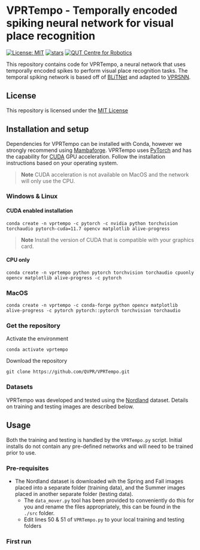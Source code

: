 # VPRTempo - Temporally encoded spiking neural network for visual place recognition
[![License: MIT](https://img.shields.io/badge/License-MIT-yellow.svg?style=flat-square)](https://creativecommons.org/licenses/by-nc-sa/4.0/)
[![stars](https://img.shields.io/github/stars/QVPR/VPRTempo.svg?style=flat-square)](https://github.com/QVPR/VPRTempo/stargazers)
[![QUT Centre for Robotics](https://img.shields.io/badge/collection-QUT%20Robotics-%23043d71?style=flat-square)](https://qcr.ai)

This repository contains code for VPRTempo, a neural network that uses temporally encoded spikes to perform visual place recognition tasks. The temporal spiking network is based off of [BLiTNet](https://arxiv.org/pdf/2208.01204.pdf) and adapted to [VPRSNN](https://github.com/QVPR/VPRSNN). 

## License
This repository is licensed under the [MIT License](./LICENSE)

## Installation and setup
Dependencies for VPRTempo can be installed with Conda, however we strongly recommend using [Mambaforge](https://mamba.readthedocs.io/en/latest/installation.html). VPRTempo uses [PyTorch](https://pytorch.org/) and has the capability for [CUDA](https://developer.nvidia.com/cuda-toolkit) GPU acceleration. Follow the installation instructions based on your operating system.
> **Note**
> CUDA acceleration is not available on MacOS and the network will only use the CPU.
### Windows & Linux
#### CUDA enabled installation
```console
conda create -n vprtempo -c pytorch -c nvidia python torchvision torchaudio pytorch-cuda=11.7 opencv matplotlib alive-progress
```
> **Note**
> Install the version of CUDA that is compatible with your graphics card.
#### CPU only
```console
conda create -n vprtempo python pytorch torchvision torchaudio cpuonly opencv matplotlib alive-progress -c pytorch
```
### MacOS
```console
conda create -n vprtempo -c conda-forge python opencv matplotlib alive-progress -c pytorch pytorch::pytorch torchvision torchaudio
```
### Get the repository
Activate the environment
```console
conda activate vprtempo
```
Download the repository
```console
git clone https://github.com/QVPR/VPRTempo.git
```
### Datasets
VPRTempo was developed and tested using the [Nordland](https://webdiis.unizar.es/~jmfacil/pr-nordland/#download-dataset) dataset. Details on training and testing images are described below.

## Usage
Both the training and testing is handled by the `VPRTempo.py` script. Initial installs do not contain any pre-defined networks and will need to be trained prior to use.
### Pre-requisites
* The Nordland dataset is downloaded wih the Spring and Fall images placed into a separate folder (training data), and the Summer images placed in another separate folder (testing data).
  * The `data_mover.py` tool has been provided to conveniently do this for you and rename the files appropriately, this can be found in the `./src` folder.
  * Edit lines 50 & 51 of `VPRTempo.py` to your local training and testing folders
### First run
